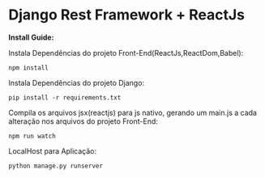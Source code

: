 # Django Rest Framework + ReactJs

**Install Guide:**

Instala Dependências do projeto Front-End(ReactJs,ReactDom,Babel):
```
npm install
```
Instala Dependências do projeto Django:
```
pip install -r requirements.txt
```
Compila os arquivos jsx(reactjs) para js nativo, gerando um main.js a cada alteração nos arquivos do projeto Front-End:
```
npm run watch
```
LocalHost para Aplicação:
```
python manage.py runserver
```
